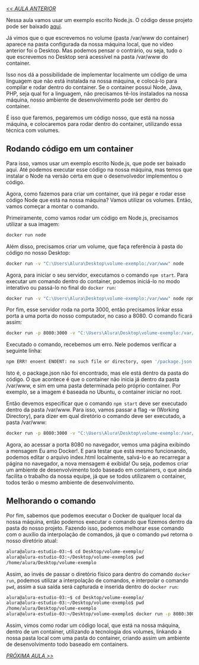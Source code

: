 *[<< AULA ANTERIOR](https://github.com/pvreboucas/docker/edit/aula-3/aulas/1-salvando-dados-com-volumes.md)*


Nessa aula vamos usar um exemplo escrito Node.js. O código desse projeto pode ser baixado [aqui](https://s3.amazonaws.com/caelum-online-public/646-docker/03/projetos/volume-exemplo.zip). 


Já vimos que o que escrevemos no volume (pasta /var/www do container) aparece na pasta configurada da nossa máquina local, que no vídeo anterior foi o Desktop. Mas podemos pensar o contrário, ou seja, tudo o que escrevemos no Desktop será acessível na pasta /var/www do container.

Isso nos dá a possibilidade de implementar localmente um código de uma linguagem que não está instalada na nossa máquina, e colocá-lo para compilar e rodar dentro do container. Se o container possui Node, Java, PHP, seja qual for a linguagem, não precisamos tê-los instalados na nossa máquina, nosso ambiente de desenvolvimento pode ser dentro do container.

É isso que faremos, pegaremos um código nosso, que está na nossa máquina, e colocaremos para rodar dentro do container, utilizando essa técnica com volumes.

## Rodando código em um container ##

Para isso, vamos usar um exemplo escrito Node.js, que pode ser baixado aqui. Até podemos executar esse código na nossa máquina, mas temos que instalar o Node na versão certa em que o desenvolvedor implementou o código.

Agora, como fazemos para criar um container, que irá pegar e rodar esse código Node que está na nossa máquina? Vamos utilizar os volumes. Então, vamos começar a montar o comando.

Primeiramente, como vamos rodar um código em Node.js, precisamos utilizar a sua imagem:

```bash
docker run node
```

Além disso, precisamos criar um volume, que faça referência à pasta do código no nosso Desktop:

```bash
docker run -v "C:\Users\Alura\Desktop\volume-exemplo:/var/www" node
```

Agora, para iniciar o seu servidor, executamos o comando ```npm start```. Para executar um comando dentro do container, podemos iniciá-lo no modo interativo ou passá-lo no final do ```docker run```:


```bash
docker run -v "C:\Users\Alura\Desktop\volume-exemplo:/var/www" node npm start
```

Por fim, esse servidor roda na porta 3000, então precisamos linkar essa porta a uma porta do nosso computador, no caso a 8080. O comando ficará assim:


```bash
docker run -p 8080:3000 -v "C:\Users\Alura\Desktop\volume-exemplo:/var/www" node npm start
```

Executado o comando, recebemos um erro. Nele podemos verificar a seguinte linha:


```bash
npm ERR! enoent ENOENT: no such file or directory, open '/package.json'
```

Isto é, o package.json não foi encontrado, mas ele está dentro da pasta do código. O que acontece é que o container não inicia já dentro da pasta /var/www, e sim em uma pasta determinada pelo próprio container. Por exemplo, se a imagem é baseada no Ubuntu, o container iniciar no root.

Então devemos especificar que o comando ```npm start``` deve ser executado dentro da pasta /var/www. Para isso, vamos passar a flag -w (Working Directory), para dizer em qual diretório o comando deve ser executado, a pasta /var/www:


```bash
docker run -p 8080:3000 -v "C:\Users\Alura\Desktop\volume-exemplo:/var/www" -w "/var/www" node npm start
```

Agora, ao acessar a porta 8080 no navegador, vemos uma página exibindo a mensagem Eu amo Docker!. E para testar que está mesmo funcionando, podemos editar o arquivo index.html localmente, salvá-lo e ao recarregar a página no navegador, a nova mensagem é exibida! Ou seja, podemos criar um ambiente de desenvolvimento todo baseado em containers, o que ainda facilita o trabalho da nossa equipe, já que se todos utilizarem o container, todos terão o mesmo ambiente de desenvolvimento.

## Melhorando o comando ##

Por fim, sabemos que podemos executar o Docker de qualquer local da nossa máquina, então podemos executar o comando que fizemos dentro da pasta do nosso projeto. Fazendo isso, podemos melhorar esse comando com o auxílio da interpolação de comandos, já que o comando ```pwd``` retorna o nosso diretório atual: 


```bash
alura@alura-estudio-03:~$ cd Desktop/volume-exemplo/
alura@alura-estudio-03:~/Desktop/volume-exemplo$ pwd
/home/alura/Desktop/volume-exemplo
```

Assim, ao invés de passar o diretório físico para dentro do comando ```docker run```, podemos utilizar a interpolação de comandos, e interpolar o comando ```pwd```, assim a sua saída será capturada e inserida dentro do ```docker run```:


```bash
alura@alura-estudio-03:~$ cd Desktop/volume-exemplo/
alura@alura-estudio-03:~/Desktop/volume-exemplo$ pwd
/home/alura/Desktop/volume-exemplo
alura@alura-estudio-03:~/Desktop/volume-exemplo$ docker run -p 8080:3000 -v "$(pwd):/var/www" -w "/var/www" node npm start
```

Assim, vimos como rodar um código local, que está na nossa máquina, dentro de um container, utilizando a tecnologia dos volumes, linkando a nossa pasta local com uma pasta do container, criando assim um ambiente de desenvolvimento todo baseado em containers.

*[PRÓXIMA AULA >>](https://github.com/pvreboucas/docker/blob/aula-4/aulas/1-criando-um-dockerfile.md)*
